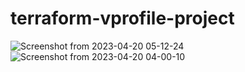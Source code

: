 # terraform-vprofile-project
![Screenshot from 2023-04-20 05-12-24](https://user-images.githubusercontent.com/118661263/233251303-26f7a2df-1dbe-43bc-87f3-868cbd236ac9.png)
![Screenshot from 2023-04-20 04-00-10](https://user-images.githubusercontent.com/118661263/233251311-751f234d-c758-4220-be75-27be9b72fe20.png)
